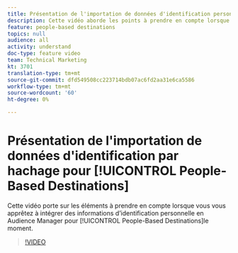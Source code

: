 ```yaml
---
title: Présentation de l'importation de données d'identification personnelle hachée pour les destinations basées sur les personnes
description: Cette vidéo aborde les points à prendre en compte lorsque vous vous apprêtez à intégrer des informations d’identification personnelle dans l’Audience Manager des destinations basées sur les personnes.
feature: people-based destinations
topics: null
audience: all
activity: understand
doc-type: feature video
team: Technical Marketing
kt: 3701
translation-type: tm+mt
source-git-commit: dfd549508cc223714bdb07ac6fd2aa31e6ca5586
workflow-type: tm+mt
source-wordcount: '60'
ht-degree: 0%

---
```



# Présentation de l&#39;importation de données d&#39;identification par hachage pour [!UICONTROL People-Based Destinations]

Cette vidéo porte sur les éléments à prendre en compte lorsque vous vous apprêtez à intégrer des informations d’identification personnelle en Audience Manager pour [!UICONTROL People-Based Destinations]le moment.

>[!VIDEO](https://video.tv.adobe.com/v/29003/?quality=12)
